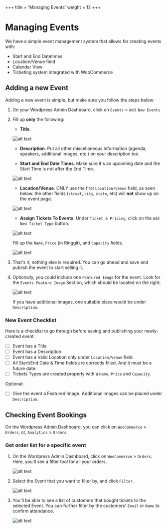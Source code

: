 +++
title = 'Managing Events'
weight = 12
+++

# Managing Events

We have a simple event management system that allows for creating events with:

- Start and End Datetimes
- Location/Venue field
- Calendar View
- Ticketing system integrated with WooCommerce

## Adding a new Event

Adding a new event is simple, but make sure you follow the steps below:

1. On your Wordpress Admin Dashboard, click on `Events` > `Add New Events`

2. Fill up **only** the following:

   - **Title**.

   ![alt text](/title.png)

   - **Description**. Put all other miscellaneous information (agenda, speakers, additional images, etc.) on your description too.

   - **Start and End Date Times**. Make sure it's an upcoming date and the Start Time is not after the End Time.

   ![alt text](/datetime.png)

   - **Location/Venue**. ONLY use the first `Location/Venue` field, as seen below. the other fields (`street`, `city`, `state`, etc) will **not** show up on the event page.

   ![alt text](/location.png)

   - **Assign Tickets To Events**. Under `Ticket & Pricing`, click on the `Add New Ticket Type` button.

   ![alt text](/add-ticket.png)

   Fill up the `Name`, `Price` (in Ringgit), and `Capacity` fields.

   ![alt text](/add-ticket-2.png)

3. That's it, nothing else is required. You can go ahead and save and publish the event to start selling it.

4. Optionally, you could include one `Featured Image` for the event. Look for the `Events Feature Image` Section, which should be located on the right:

   ![alt text](/eventsfeatureimage.png)

   If you have additional images, one suitable place would be under `Description`.

### New Event Checklist

Here is a checklist to go through before saving and publishing your newly-created event.

- [ ] Event has a Title
- [ ] Event has a Description
- [ ] Event has a Valid Location only under `Location/Venue` field.
- [ ] All Start/End Date & Time fields are correctly filled. And it must be a future date.
- [ ] Tickets Types are created properly with a `Name`, `Price` and `Capacity`.

Optional:

- [ ] Give the event a Featured Image. Additional images can be placed under `Description`.

## Checking Event Bookings

On the Wordpress Admin Dashboard, you can click on `WooCommerce` > `Orders`, or, `Analytics` > `Orders`.

### Get order list for a specific event

1. On the Wordpress Admin Dashboard, click on `WooCommerce` > `Orders`. Here, you'll see a filter tool for all your orders.

   ![alt text](/order-filters.png)

2. Select the Event that you want to filter by, and click `Filter`.

   ![alt text](/event-dropdown.png)

3. You'll be able to see a list of customers that bought tickets to the selected Event. You can further filter by the customers' `Email` or `Name` to confirm attendance.

   ![alt text](/customerfilter.png)
